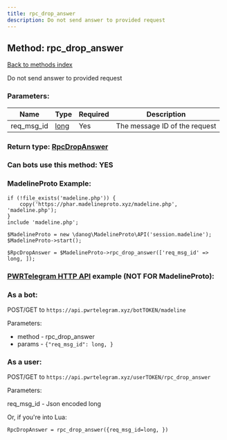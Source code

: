 ```yaml
---
title: rpc_drop_answer
description: Do not send answer to provided request
---
```

## Method: rpc\_drop\_answer  
[Back to methods index](index.md)


Do not send answer to provided request

### Parameters:

| Name     |    Type       | Required | Description |
|----------|---------------|----------|-------------|
|req\_msg\_id|[long](../types/long.md) | Yes|The message ID of the request|


### Return type: [RpcDropAnswer](../types/RpcDropAnswer.md)

### Can bots use this method: **YES**


### MadelineProto Example:


```
if (!file_exists('madeline.php')) {
    copy('https://phar.madelineproto.xyz/madeline.php', 'madeline.php');
}
include 'madeline.php';

$MadelineProto = new \danog\MadelineProto\API('session.madeline');
$MadelineProto->start();

$RpcDropAnswer = $MadelineProto->rpc_drop_answer(['req_msg_id' => long, ]);
```

### [PWRTelegram HTTP API](https://pwrtelegram.xyz) example (NOT FOR MadelineProto):

### As a bot:

POST/GET to `https://api.pwrtelegram.xyz/botTOKEN/madeline`

Parameters:

* method - rpc_drop_answer
* params - `{"req_msg_id": long, }`



### As a user:

POST/GET to `https://api.pwrtelegram.xyz/userTOKEN/rpc_drop_answer`

Parameters:

req_msg_id - Json encoded long




Or, if you're into Lua:

```
RpcDropAnswer = rpc_drop_answer({req_msg_id=long, })
```

